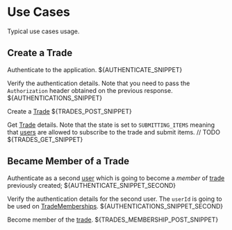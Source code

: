 Use Cases
=========
Typical use cases usage.

Create a Trade
--------------
Authenticate to the application.
${AUTHENTICATE_SNIPPET}

Verify the authentication details. Note that you need to pass the `Authorization` header obtained on the previous response. 
${AUTHENTICATIONS_SNIPPET}

Create a [Trade][3]
${TRADES_POST_SNIPPET}

Get [Trade][3] details. Note that the state is set to `SUBMITTING_ITEMS` meaning that [users][4] are allowed to subscribe to the trade and submit items.
// TODO
${TRADES_GET_SNIPPET}

Became Member of a Trade
------------------------
Authenticate as a second [user][4] which is going to become a _member_ of [trade][3] previously created;
${AUTHENTICATE_SNIPPET_SECOND}

Verify the authentication details for the second user. The `userId` is going to be used on [TradeMemberships][4].
${AUTHENTICATIONS_SNIPPET_SECOND}

Become member of the [trade][3].
${TRADES_MEMBERSHIP_POST_SNIPPET}


[1]: rest/authenticate.md
[2]: rest/authentications.md
[3]: rest/trades.md
[4]: rest/users.md
[5]: https://www.w3.org/TR/2011/REC-ws-metadata-exchange-20111213/#terms
[6]: https://rafaelsantosbra.wordpress.com/2016/10/18/many-to-many-relationships-for-rest-api-with-a-relationship-attribute/ "REST API Many to Many relationship"
[7]: https://developer.atlassian.com/confdev/confluence-server-rest-api/expansions-in-the-rest-api "Atlassian Developers - Expansions in the REST API"
[8]: https://spring.io/understanding/HATEOAS "Spring HATEOAS"
[9]: https://developer.github.com/guides/traversing-with-pagination/ "GitHub Pagination"
[10]: https://www.w3.org/wiki/LinkHeader "LinkHeader Specification"
[11]: http://www.rfc-editor.org/rfc/rfc5988.txt "rfc5988"
[12]: rest/trade-memberships.md
[13]: rest/items.md